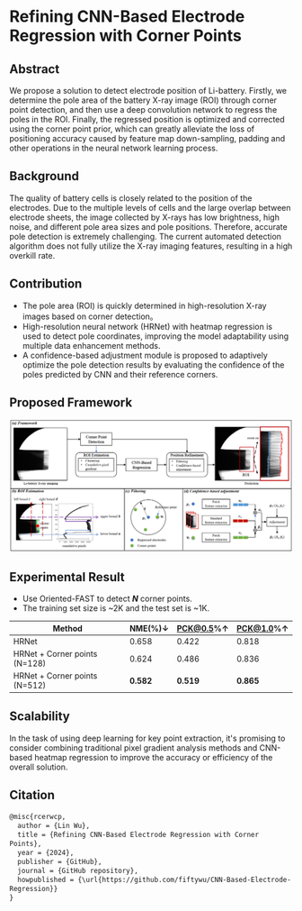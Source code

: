 # Refining CNN-Based Electrode Regression with Corner Points
## Abstract

We propose a solution to detect electrode position of  Li-battery. Firstly, we determine the pole area of the battery X-ray image (ROI) through corner point detection, and then use a deep convolution network to regress the poles in the ROI. Finally, the regressed position is optimized and corrected using the corner point prior, which can greatly alleviate the loss of positioning accuracy caused by feature map down-sampling, padding and other operations in the neural network learning process.

## Background

The quality of battery cells is closely related to the position of the electrodes. Due to the multiple levels of cells and the large overlap between electrode sheets, the image collected by X-rays has low brightness, high noise, and different pole area sizes and pole positions. Therefore, accurate pole detection is extremely challenging. The current automated detection algorithm does not fully utilize the X-ray imaging features, resulting in a high overkill rate.

## Contribution

- The pole area (ROI) is quickly determined in high-resolution X-ray images based on corner detection。
- High-resolution neural network (HRNet) with heatmap regression is used to detect pole coordinates,  improving the model adaptability using multiple data enhancement methods.
- A confidence-based adjustment module is proposed to adaptively optimize the pole detection results by evaluating the confidence of the poles predicted by CNN and their reference corners.

## Proposed Framework

![](files\framework.png)

## Experimental Result

- Use Oriented-FAST to detect ***N*** corner points.
- The training set size is ~2K and the test set is ~1K.

| Method                        | NME(%)↓   | PCK@0.5%↑ | PCK@1.0%↑ |
| ----------------------------- | --------- | --------- | --------- |
| HRNet                         | 0.658     | 0.422     | 0.818     |
| HRNet + Corner points (N=128) | 0.624     | 0.486     | 0.836     |
| HRNet + Corner points (N=512) | **0.582** | **0.519** | **0.865** |

## **Scalability**

In the task of using deep learning for key point extraction, it's promising to consider combining traditional pixel gradient analysis methods and CNN-based heatmap regression to improve the accuracy or efficiency of the overall solution.

## Citation

```
@misc{rcerwcp,
  author = {Lin Wu},
  title = {Refining CNN-Based Electrode Regression with Corner Points},
  year = {2024},
  publisher = {GitHub},
  journal = {GitHub repository},
  howpublished = {\url{https://github.com/fiftywu/CNN-Based-Electrode-Regression}}
}
```
